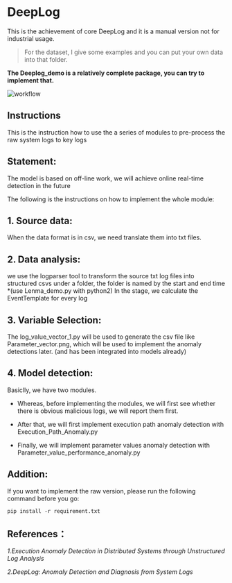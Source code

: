 # DeepLog
This is the achievement of core DeepLog and it is a manual version not for industrial usage.

> For the dataset, I give some examples and you can put your own data into that folder.

**The Deeplog_demo is a relatively complete package, you can try to implement that.**

![workflow](https://github.com/Wapiti08/DeepLog/blob/master/Deeplog_demo/Pic/Deeplog_dataflow.png)

## Instructions
This is the instruction how to use the a series of modules to pre-process the raw system logs to key logs

## Statement:
The model is based on off-line work, we will achieve online real-time detection in the future

The following is the instructions on how to implement the whole module:
##  1. Source data:
When the data format is in csv, we need translate them into txt files.

##  2. Data analysis:
we use the logparser tool to transform the source txt log files into structured csvs under a folder, the folder is named by the start and end time
*(use Lenma_demo.py with python2)
In the stage, we calculate the EventTemplate for every log

##  3. Variable Selection:
The log_value_vector_1.py will be used to generate the csv file like Parameter_vector.png, which will be used to implement the anomaly detections later. (and has been integrated into models already)

##  4. Model detection:
Basiclly, we have two modules. 

- Whereas, before implementing the modules, we will first see whether there is obvious malicious logs, we will report them first.
	
- After that, we will first implement execution path anomaly detection with Execution_Path_Anomaly.py
	
- Finally, we will implement parameter values anomaly detection with Parameter_value_performance_anomaly.py	


## Addition:
If you want to implement the raw version, please run the following command before you go:
```
pip install -r requirement.txt
```

## References：
*1.Execution Anomaly Detection in Distributed Systems through Unstructured Log Analysis*

*2.DeepLog: Anomaly Detection and Diagnosis from System Logs*
